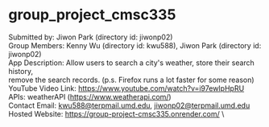 # group_project_cmsc335

Submitted by: Jiwon Park (directory id: jiwonp02) \
Group Members: Kenny Wu (directory id: kwu588), Jiwon Park (directory id: jiwonp02) \
App Description: Allow users to search a city's weather, store their search history, \
remove the search records. (p.s. Firefox runs a lot faster for some reason) \
YouTube Video Link: https://www.youtube.com/watch?v=i97ewIpHpRU \
APIs: weatherAPI (https://www.weatherapi.com/) \
Contact Email: kwu588@terpmail.umd.edu, jiwonp02@terpmail.umd.edu \
Hosted Website: https://group-project-cmsc335.onrender.com/ \

